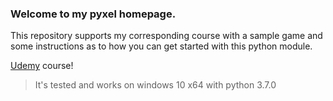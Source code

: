 ### Welcome to my pyxel homepage.
This repository supports my corresponding course with a sample game and some instructions as to how you can get started with this python module.

[Udemy](https://www.udemy.com/pyxel-a-retro-game-engine-for-python) course!

>It's tested and works on windows 10 x64 with python 3.7.0